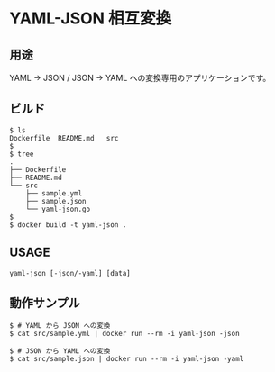 # YAML-JSON 相互変換

## 用途

YAML → JSON / JSON → YAML への変換専用のアプリケーションです。

## ビルド

```
$ ls
Dockerfile	README.md	src
$ 
$ tree
.
├── Dockerfile
├── README.md
└── src
    ├── sample.yml
    ├── sample.json
    └── yaml-json.go
$ 
$ docker build -t yaml-json .
```

## USAGE

```
yaml-json [-json/-yaml] [data]
```

## 動作サンプル

```
$ # YAML から JSON への変換
$ cat src/sample.yml | docker run --rm -i yaml-json -json

$ # JSON から YAML への変換
$ cat src/sample.json | docker run --rm -i yaml-json -yaml
```
